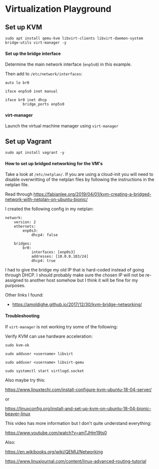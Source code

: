 # Virtualization Playground

## Set up KVM

`sudo apt install qemu-kvm libvirt-clients libvirt-daemon-system bridge-utils virt-manager -y`

#### Set up the bridge interface

Determine the main network interface (`enp5s0`) in this example.

Then add to `/etc/network/interfaces`:

    auto lo br0

    iface enp5s0 inet manual

    iface br0 inet dhcp
            bridge_ports enp5s0

#### virt-manager

Launch the virtual machine manager using `virt-manager`


## Set up Vagrant

`sudo apt install vagrant -y`


#### How to set up bridged networking for the VM's

Take a look at `/etc/netplan/`.  If you are using a cloud-init you will need to disable
overwritting of the netplan files by following the instructions in the netplan file.

Read through https://fabianlee.org/2019/04/01/kvm-creating-a-bridged-network-with-netplan-on-ubuntu-bionic/

I created the following config in my netplan:

    network:
        version: 2
        ethernets:
            enp0s3:
                dhcp4: false

        bridges:
            br0:
                interfaces: [enp0s3]
                addresses: [10.0.0.103/24]
                dhcp4: true

I had to give the bridge my old IP that is hard-coded instead of going through DHCP.  I should probably make
sure the chosen IP will not be re-assigned to another host somehow but I think it will be fine for my purposes.

Other links I found:
  * https://amoldighe.github.io/2017/12/30/kvm-bridge-networking/


#### Troubleshooting

If `virt-manager` is not working try some of the following:

Verify KVM can use hardware acceleration:

`sudo kvm-ok`

`sudo adduser <username> libvirt`

`sudo adduser <username> libvirt-qemu`

`sudo systemctl start virtlogd.socket`

Also maybe try this:

https://www.linuxtechi.com/install-configure-kvm-ubuntu-18-04-server/

or

https://linuxconfig.org/install-and-set-up-kvm-on-ubuntu-18-04-bionic-beaver-linux

This video has more information but I don't quite understand everything:

https://www.youtube.com/watch?v=amTJHm19ts0

Also:

https://en.wikibooks.org/wiki/QEMU/Networking

https://www.linuxjournal.com/content/linux-advanced-routing-tutorial


